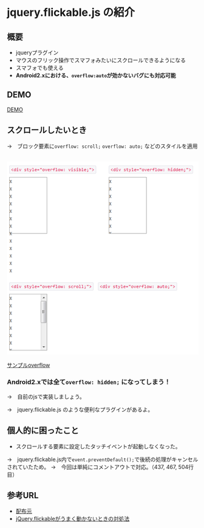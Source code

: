 ﻿# jquery.flickable.js の紹介


## 概要
 * jqueryプラグイン
 * マウスのフリック操作でスマフォみたいにスクロールできるようになる
 * スマフォでも使える
 * __Android2.xにおける、`overflow:auto`が効かないバグにも対応可能__
 
 
## DEMO
 [DEMO](http://lagoscript.org/jquery/flickable/demo)
 
 
## スクロールしたいとき

 →　ブロック要素に`overflow: scroll;` `overflow: auto;` などのスタイルを適用  
 &nbsp;
 
![overflowサンプル画像](./img/img01.png)

 [サンプルoverflow](http://test.flak.jp/amasaki/sample_overflow.html)
 
### Android2.xでは全て`overflow: hidden;` になってしまう！
 
 →　自前のjsで実装しましょう。
 
 →　jquery.flickable.js のような便利なプラグインがあるよ。
 
 
## 個人的に困ったこと

 * スクロールする要素に設定したタッチイベントが起動しなくなった。
 
 →　jquery.flickable.js内で`event.preventDefault();`で後続の処理がキャンセルされていたため。
 →　今回は単純にコメントアウトで対応。（437, 467, 504行目）
 
 
## 参考URL
 * [配布元](http://lagoscript.org/jquery/flickable)
 * [jQuery.flickableがうまく動かないときの対処法](http://utatane.littlestar.jp/tut/archives/68)
 
